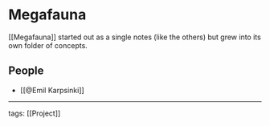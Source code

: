 # Megafauna

[[Megafauna]] started out as a single notes (like the others) but grew into its own folder of concepts.

## People

- [[@Emil Karpsinki]]

---

tags: [[Project]]
